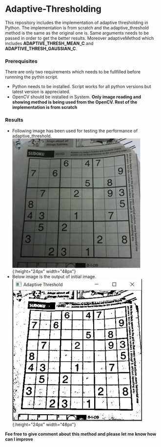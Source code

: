 # Adaptive-Thresholding
This repository includes the implementation of adaptive thresholding in Python. The implementation is from scratch and the adaptive_threshold method is the same as the original one is. Same arguments needs to be passed in order to get the better results. Moreover adaptiveMethod which includes **ADAPTIVE_THRESH_MEAN_C** and **ADAPTIVE_THRESH_GAUSSIAN_C**.

### Prerequisites
There are only two requirements which needs to be fullfilled before runnning the pythin script.
* Python needs to be installed. Script works for all python versions but latest version is appreciated. 
* OpenCV should be installed in System. **Only image reading and showing method is being used from the OpenCV. Rest of the implementation is from scratch**

### Results
* Following image has been used for testing the performance of adaptive_threshold.
![Image description](https://github.com/HasnainKhanNiazi/Adaptive-Thresholding/blob/master/Images/img.jpeg){:height="24px" width="48px"}
* Below image is the output of initial image.
![Image description](https://github.com/HasnainKhanNiazi/Adaptive-Thresholding/blob/master/Images/Result.JPG){:height="24px" width="48px"}

**Fee free to give comment about this method and please let me know how can I improve**
